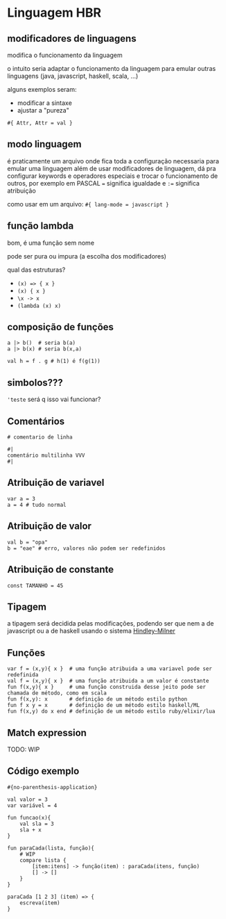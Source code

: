 
# Linguagem HBR

## modificadores de linguagens

modifica o funcionamento da linguagem

o intuito seria adaptar o funcionamento da linguagem
para emular outras linguagens (java, javascript, haskell, scala, ...)

alguns exemplos seram:
- modificar a sintaxe
- ajustar a "pureza"


`#{ Attr, Attr = val }`

## modo linguagem

é praticamente um arquivo onde fica toda a configuração necessaria para emular uma linguagem
além de usar modificadores de linguagem, dá pra configurar keywords e operadores especiais e
trocar o funcionamento de outros, por exemplo em PASCAL `=` significa igualdade e `:=` significa
atribuição


como usar em um arquivo:
`#{ lang-mode = javascript }`


## função lambda

bom, é uma função sem nome

pode ser pura ou impura (a escolha dos modificadores)

qual das estruturas?
- `(x) => { x }`
- `(x) { x }`
- `\x -> x`
- `(lambda (x) x)`

## composição de funções

```
a |> b()  # seria b(a)
a |> b(x) # seria b(x,a)

val h = f . g # h(1) é f(g(1))
```

## simbolos???

`'teste` será q isso vai funcionar?

## Comentários

```
# comentario de linha

#| 
comentário multilinha VVV
#|

```

## Atribuição de variavel
```
var a = 3
a = 4 # tudo normal
```

## Atribuição de valor

```
val b = "opa"
b = "eae" # erro, valores não podem ser redefinidos
```

## Atribuição de constante
`const TAMANHO = 45`

## Tipagem

a tipagem será decidida pelas modificações, podendo ser que nem a de
javascript ou a de haskell usando o sistema [Hindley-Milner](https://en.wikipedia.org/wiki/Hindley%E2%80%93Milner_type_system)

## Funções

```
var f = (x,y){ x }  # uma função atribuida a uma variavel pode ser redefinida
val f = (x,y){ x }  # uma função atribuida a um valor é constante
fun f(x,y){ x }     # uma função construida desse jeito pode ser chamada de método, como em scala
fun f(x,y): x       # definição de um método estilo python
fun f x y = x       # definição de um método estilo haskell/ML
fun f(x,y) do x end # definição de um método estilo ruby/elixir/lua
```

## Match expression

TODO: WIP

## Código exemplo

```
#{no-parenthesis-application}

val valor = 3
var variável = 4

fun funcao(x){
    val sla = 3
    sla + x
}

fun paraCada(lista, função){
    # WIP
    compare lista {
        [item:itens] -> função(item) : paraCada(itens, função)
        [] -> []
    }
}

paraCada [1 2 3] (item) => {
    escreva(item)
}

```
